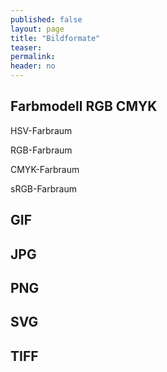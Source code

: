 ```yaml
---
published: false
layout: page
title: "Bildformate"
teaser: 
permalink:
header: no
---
```


## Farbmodell RGB CMYK

HSV-Farbraum

RGB-Farbraum

CMYK-Farbraum

sRGB-Farbraum




## GIF
## JPG
## PNG
## SVG
## TIFF